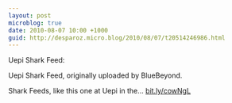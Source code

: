 ```yaml
---
layout: post
microblog: true
date: 2010-08-07 10:00 +1000
guid: http://desparoz.micro.blog/2010/08/07/t20514246986.html
---
```

Uepi Shark Feed: 

Uepi Shark Feed, originally uploaded by BlueBeyond.

Shark Feeds, like this one at Uepi in the... [bit.ly/cowNgL](http://bit.ly/cowNgL)
